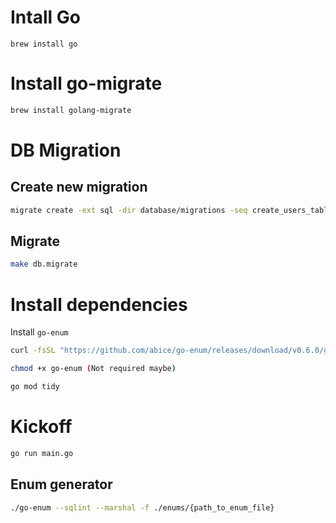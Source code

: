 # Intall Go

```
brew install go
```

# Install go-migrate

```bash
brew install golang-migrate
```

# DB Migration

## Create new migration

```bash
migrate create -ext sql -dir database/migrations -seq create_users_table
```

## Migrate

```bash
make db.migrate
```

# Install dependencies

Install `go-enum`

```bash
curl -fsSL "https://github.com/abice/go-enum/releases/download/v0.6.0/go-enum_$(uname -s)_$(uname -m)" -o go-enum

chmod +x go-enum (Not required maybe)
```

```bash
go mod tidy
```

# Kickoff

```bash
go run main.go
```

## Enum generator

```bash
./go-enum --sqlint --marshal -f ./enums/{path_to_enum_file}
```
